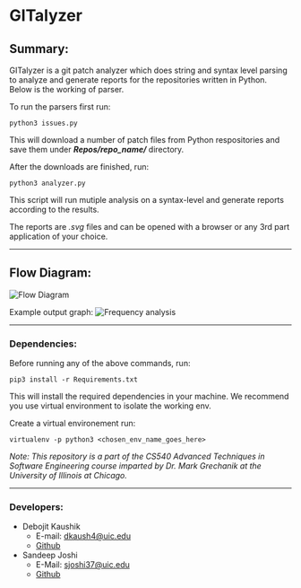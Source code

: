# GITalyzer

##  Summary:
GITalyzer is a git patch analyzer which does string and syntax level parsing to analyze and generate reports for the repositories written in Python. Below is the working of parser. 

To run the parsers first run:

`python3 issues.py`

This will download a number of patch files from Python respositories and save them under ***Repos/repo_name/*** directory.

After the downloads are finished, run:

`python3 analyzer.py`

This script will run mutiple analysis on a syntax-level and generate reports according to the results.

The reports are *.svg* files and can be opened with a browser or any 3rd part application of your choice.

* * *

## Flow Diagram:

![Flow Diagram](https://bitbucket.org/sjoshi37/sandeep_joshi_debojit_kaushik_hw2/raw/cf3c892aae0b51b5e255a0e40fd9697cb8a848a6/readme_images/analyzer_flow.jpeg)

Example output graph:
![Frequency analysis](https://bitbucket.org/sjoshi37/sandeep_joshi_debojit_kaushik_hw2/raw/7d0f5c85485d305e67a7658ba89e9349c5732305/readme_images/graph.png)

* * *

### Dependencies:
Before running any of the above commands, run:

`pip3 install -r Requirements.txt`

This will install the required dependencies in your machine. We recommend you use virtual environment to isolate the working env.

Create a virtual environement run:

`virtualenv -p python3 <chosen_env_name_goes_here>`

*Note: This repository is a part of the CS540 Advanced Techniques in Software Engineering course imparted by Dr. Mark Grechanik at the University of Illinois at Chicago.*

* * *

### Developers:
* Debojit Kaushik
    * E-mail: dkaush4@uic.edu
    * [Github](https://www.github.com/dkaushik94)
* Sandeep Joshi
    * E-Mail: sjoshi37@uic.edu
    * [Github](https://www.github.com/sandeepjoshi1910)